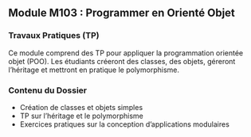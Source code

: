 
## Module M103 : Programmer en Orienté Objet

### Travaux Pratiques (TP)
Ce module comprend des TP pour appliquer la programmation orientée objet (POO). Les étudiants créeront des classes, des objets, géreront l’héritage et mettront en pratique le polymorphisme.

### Contenu du Dossier
- Création de classes et objets simples  
- TP sur l’héritage et le polymorphisme  
- Exercices pratiques sur la conception d’applications modulaires